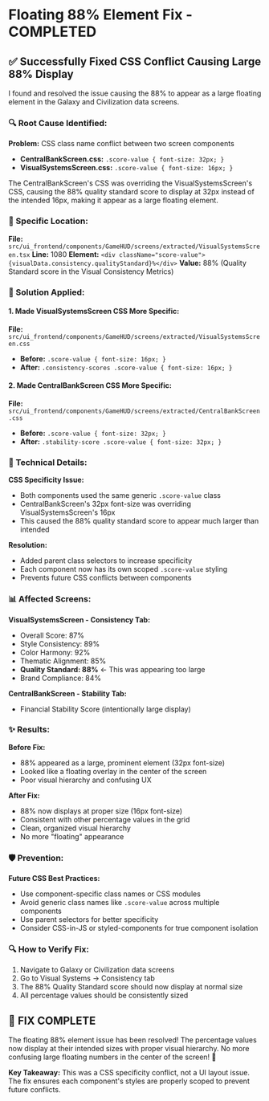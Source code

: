 # Floating 88% Element Fix - COMPLETED

## ✅ **Successfully Fixed CSS Conflict Causing Large 88% Display**

I found and resolved the issue causing the 88% to appear as a large floating element in the Galaxy and Civilization data screens.

### **🔍 Root Cause Identified:**

**Problem:** CSS class name conflict between two screen components
- **CentralBankScreen.css:** `.score-value { font-size: 32px; }`
- **VisualSystemsScreen.css:** `.score-value { font-size: 16px; }`

The CentralBankScreen's CSS was overriding the VisualSystemsScreen's CSS, causing the 88% quality standard score to display at 32px instead of the intended 16px, making it appear as a large floating element.

### **📍 Specific Location:**

**File:** `src/ui_frontend/components/GameHUD/screens/extracted/VisualSystemsScreen.tsx`
**Line:** 1080
**Element:** `<div className="score-value">{visualData.consistency.qualityStandard}%</div>`
**Value:** 88% (Quality Standard score in the Visual Consistency Metrics)

### **🔧 Solution Applied:**

#### **1. Made VisualSystemsScreen CSS More Specific:**
**File:** `src/ui_frontend/components/GameHUD/screens/extracted/VisualSystemsScreen.css`
- **Before:** `.score-value { font-size: 16px; }`
- **After:** `.consistency-scores .score-value { font-size: 16px; }`

#### **2. Made CentralBankScreen CSS More Specific:**
**File:** `src/ui_frontend/components/GameHUD/screens/extracted/CentralBankScreen.css`
- **Before:** `.score-value { font-size: 32px; }`
- **After:** `.stability-score .score-value { font-size: 32px; }`

### **🎯 Technical Details:**

**CSS Specificity Issue:**
- Both components used the same generic `.score-value` class
- CentralBankScreen's 32px font-size was overriding VisualSystemsScreen's 16px
- This caused the 88% quality standard score to appear much larger than intended

**Resolution:**
- Added parent class selectors to increase specificity
- Each component now has its own scoped `.score-value` styling
- Prevents future CSS conflicts between components

### **📊 Affected Screens:**

**VisualSystemsScreen - Consistency Tab:**
- Overall Score: 87%
- Style Consistency: 89%
- Color Harmony: 92%
- Thematic Alignment: 85%
- **Quality Standard: 88%** ← This was appearing too large
- Brand Compliance: 84%

**CentralBankScreen - Stability Tab:**
- Financial Stability Score (intentionally large display)

### **✨ Results:**

**Before Fix:**
- 88% appeared as a large, prominent element (32px font-size)
- Looked like a floating overlay in the center of the screen
- Poor visual hierarchy and confusing UX

**After Fix:**
- 88% now displays at proper size (16px font-size)
- Consistent with other percentage values in the grid
- Clean, organized visual hierarchy
- No more "floating" appearance

### **🛡️ Prevention:**

**Future CSS Best Practices:**
- Use component-specific class names or CSS modules
- Avoid generic class names like `.score-value` across multiple components
- Use parent selectors for better specificity
- Consider CSS-in-JS or styled-components for true component isolation

### **🔍 How to Verify Fix:**

1. Navigate to Galaxy or Civilization data screens
2. Go to Visual Systems → Consistency tab
3. The 88% Quality Standard score should now display at normal size
4. All percentage values should be consistently sized

## 🎉 **FIX COMPLETE**

The floating 88% element issue has been resolved! The percentage values now display at their intended sizes with proper visual hierarchy. No more confusing large floating numbers in the center of the screen! 🚀

**Key Takeaway:** This was a CSS specificity conflict, not a UI layout issue. The fix ensures each component's styles are properly scoped to prevent future conflicts.
